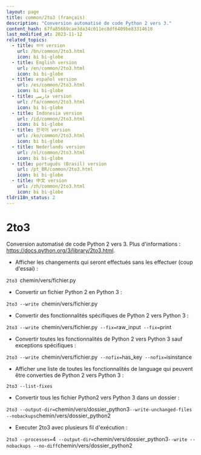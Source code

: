```yaml
---
layout: page
title: common/2to3 (français)
description: "Conversion automatisé de code Python 2 vers 3."
content_hash: 67fa85669cae3da34c011ec8df6409be83314610
last_modified_at: 2023-11-12
related_topics:
  - title: বাংলা version
    url: /bn/common/2to3.html
    icon: bi bi-globe
  - title: English version
    url: /en/common/2to3.html
    icon: bi bi-globe
  - title: español version
    url: /es/common/2to3.html
    icon: bi bi-globe
  - title: فارسی version
    url: /fa/common/2to3.html
    icon: bi bi-globe
  - title: Indonesia version
    url: /id/common/2to3.html
    icon: bi bi-globe
  - title: 한국어 version
    url: /ko/common/2to3.html
    icon: bi bi-globe
  - title: Nederlands version
    url: /nl/common/2to3.html
    icon: bi bi-globe
  - title: português (Brasil) version
    url: /pt_BR/common/2to3.html
    icon: bi bi-globe
  - title: 中文 version
    url: /zh/common/2to3.html
    icon: bi bi-globe
tldri18n_status: 2
---
```

# 2to3

Conversion automatisé de code Python 2 vers 3.
Plus d'informations : <https://docs.python.org/3/library/2to3.html>.

- Afficher les changements qui seront effectués sans les effectuer (coup d'essai) :

`2to3 `<span class="tldr-var badge badge-pill bg-dark-lm bg-white-dm text-white-lm text-dark-dm font-weight-bold">chemin/vers/fichier.py</span>

- Convertir un fichier Python 2 en Python 3 :

`2to3 --write `<span class="tldr-var badge badge-pill bg-dark-lm bg-white-dm text-white-lm text-dark-dm font-weight-bold">chemin/vers/fichier.py</span>

- Convertir des fonctionnalités spécifiques de Python 2 vers Python 3 :

`2to3 --write `<span class="tldr-var badge badge-pill bg-dark-lm bg-white-dm text-white-lm text-dark-dm font-weight-bold">chemin/vers/fichier.py</span>` --fix=`<span class="tldr-var badge badge-pill bg-dark-lm bg-white-dm text-white-lm text-dark-dm font-weight-bold">raw_input</span>` --fix=`<span class="tldr-var badge badge-pill bg-dark-lm bg-white-dm text-white-lm text-dark-dm font-weight-bold">print</span>

- Convertir toutes les fonctionnalités de Python 2 vers Python 3 sauf exceptions spécifiques :

`2to3 --write `<span class="tldr-var badge badge-pill bg-dark-lm bg-white-dm text-white-lm text-dark-dm font-weight-bold">chemin/vers/fichier.py</span>` --nofix=`<span class="tldr-var badge badge-pill bg-dark-lm bg-white-dm text-white-lm text-dark-dm font-weight-bold">has_key</span>` --nofix=`<span class="tldr-var badge badge-pill bg-dark-lm bg-white-dm text-white-lm text-dark-dm font-weight-bold">isinstance</span>

- Afficher une liste de toutes les fonctionnalités de language qui peuvent être converties de Python 2 vers Python 3 :

`2to3 --list-fixes`

- Convertir tous les fichier Python2 vers Python 3 dans un dossier :

`2to3 --output-dir=`<span class="tldr-var badge badge-pill bg-dark-lm bg-white-dm text-white-lm text-dark-dm font-weight-bold">chemin/vers/dossier_python3</span>` --write-unchanged-files --nobackups `<span class="tldr-var badge badge-pill bg-dark-lm bg-white-dm text-white-lm text-dark-dm font-weight-bold">chemin/vers/dossier_python2</span>

- Executer 2to3 avec plusieurs fil d'exécution :

`2to3 --processes=`<span class="tldr-var badge badge-pill bg-dark-lm bg-white-dm text-white-lm text-dark-dm font-weight-bold">4</span>` --output-dir=`<span class="tldr-var badge badge-pill bg-dark-lm bg-white-dm text-white-lm text-dark-dm font-weight-bold">chemin/vers/dossier_python3</span>` --write --nobackups --no-diff `<span class="tldr-var badge badge-pill bg-dark-lm bg-white-dm text-white-lm text-dark-dm font-weight-bold">chemin/vers/dossier_python2</span>
